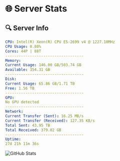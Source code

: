 # 🌐 Server Stats
## 🔍 Server Info
```yaml
CPU: Intel(R) Xeon(R) CPU E5-2699 v4 @ 1227.10MHz
CPU Usage: 0.80%
Cores: 44P | 88T
-----------------------------------
Memory:
Current Usage: 146.00 GB/503.74 GB
Available: 354.31 GB
-----------------------------------
Disk:
Current Usage: 65.86 GB/1.71 TB
Free: 1.56 TB
-----------------------------------
GPU:
No GPU detected
-----------------------------------
Network:
Current Transfer (Sent): 16.25 MB/s
Current Transfer (Received): 127.35 KB/s
Total Sent: 43.95 TB
Total Received: 379.02 GB
-----------------------------------
Uptime:
27d 21h 11m 36s
```
![GitHub Stats](https://img.shields.io/badge/Updated-2025-04-04_18:34:25-blue)